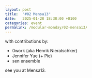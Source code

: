 ```yaml
---
layout: post
title:  "#02 Mensa13"
date:   2025-01-20 18:30:00 +0100
categories: event
permalink: /modular-monday/02-mensa13/
---
```


with contributions by:

- 0work (aka Henrik Nieratschker)
- Jennifer Yue (+ Pie)
- sen ensemble

see you at Mensa13.
